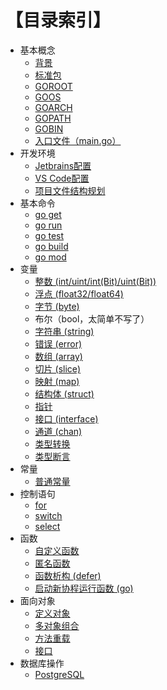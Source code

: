 # 【目录索引】

* 基本概念
  * [背景](./article/背景.md)
  * [标准包](./article/标准包.md)
  * [GOROOT](./article/GOROOT.md)
  * [GOOS](./article/GOOS.md)
  * [GOARCH](./article/GOARCH.md)
  * [GOPATH](./article/GOPATH.md)
  * [GOBIN](./article/GOBIN.md)
  * [入口文件（main.go）](./article/入口文件.md)
* 开发环境
  * [Jetbrains配置](./article/jetbrains.md)
  * [VS Code配置](./article/vscode.md)
  * [项目文件结构规划](./article/项目文件结构规划.md)
* 基本命令
  * [go get](./article/goget.md)
  * [go run](./article/gorun.md)
  * [go test](./article/gotest.md)
  * [go build](./article/gobuild.md)
  * [go mod](./article/gomod.md)
* 变量
  * [整数 (int/uint/int(Bit)/uint(Bit))](./article/int.md)
  * [浮点 (float32/float64)](./article/float.md)
  * [字节 (byte)](./article/byte.md)
  * 布尔（bool，太简单不写了）
  * [字符串 (string)](./article/string.md)
  * [错误 (error)](./article/error.md)
  * [数组 (array)](./article/array.md)
  * [切片 (slice)](./article/slice.md)
  * [映射 (map)](./article/map.md)
  * [结构体 (struct)](./article/struct.md)
  * [指针](./article/pointer.md)
  * [接口 (interface)](./article/interface.md)
  * [通道 (chan)](./article/chan.md)
  * [类型转换](./article/conver.md)
  * [类型断言](./article/assert.md)
* 常量
  * [普通常量](./article/const.md)
* 控制语句
  * [for](./article/for.md)
  * [switch](./article/switch.md)
  * [select](./article/select.md)
* 函数
  * [自定义函数](./article/func.md)
  * [匿名函数](./article/anonymous.md)
  * [函数析构 (defer)](./article/defer.md)
  * [启动新协程运行函数 (go)](./article/go.md)
* 面向对象
  * [定义对象](./article/object.md)
  * [多对象组合](./article/multi-object.md)
  * [方法重载](./article/overload.md)
  * [接口](./artcile/obj-interface.md)
* 数据库操作
  * [PostgreSQL](./article/postgresql.md)
